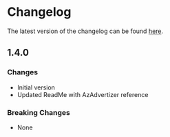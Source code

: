 # Changelog

The latest version of the changelog can be found [here](https://github.com/Azure/bicep-registry-modules/blob/main/avm/res/network/nat-gateway/CHANGELOG.md).

## 1.4.0

### Changes

- Initial version
- Updated ReadMe with AzAdvertizer reference

### Breaking Changes

- None
